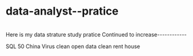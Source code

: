 # data-analyst--pratice 
<br>Here is my data strature study pratice
Continued to increase------------

SQL 50 
China Virus clean
open data clean rent house
